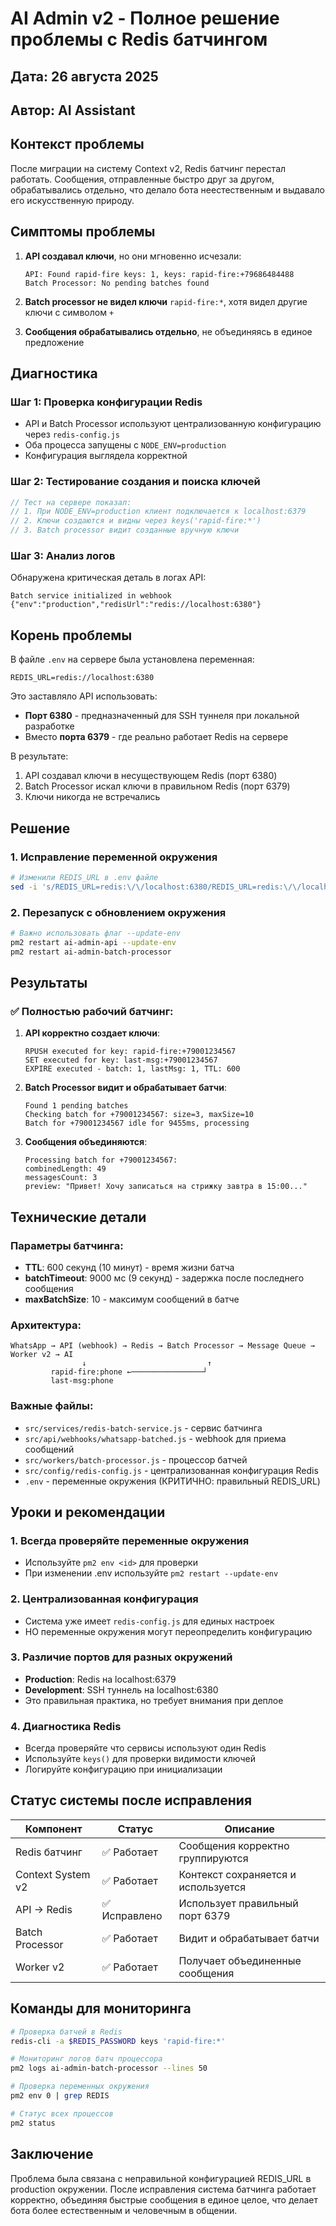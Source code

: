 # AI Admin v2 - Полное решение проблемы с Redis батчингом

## Дата: 26 августа 2025
## Автор: AI Assistant

## Контекст проблемы
После миграции на систему Context v2, Redis батчинг перестал работать. Сообщения, отправленные быстро друг за другом, обрабатывались отдельно, что делало бота неестественным и выдавало его искусственную природу.

## Симптомы проблемы

1. **API создавал ключи**, но они мгновенно исчезали:
   ```
   API: Found rapid-fire keys: 1, keys: rapid-fire:+79686484488
   Batch Processor: No pending batches found
   ```

2. **Batch processor не видел ключи** `rapid-fire:*`, хотя видел другие ключи с символом `+`

3. **Сообщения обрабатывались отдельно**, не объединяясь в единое предложение

## Диагностика

### Шаг 1: Проверка конфигурации Redis
- API и Batch Processor используют централизованную конфигурацию через `redis-config.js`
- Оба процесса запущены с `NODE_ENV=production`
- Конфигурация выглядела корректной

### Шаг 2: Тестирование создания и поиска ключей
```javascript
// Тест на сервере показал:
// 1. При NODE_ENV=production клиент подключается к localhost:6379
// 2. Ключи создаются и видны через keys('rapid-fire:*')
// 3. Batch processor видит созданные вручную ключи
```

### Шаг 3: Анализ логов
Обнаружена критическая деталь в логах API:
```
Batch service initialized in webhook {"env":"production","redisUrl":"redis://localhost:6380"}
```

## Корень проблемы

В файле `.env` на сервере была установлена переменная:
```
REDIS_URL=redis://localhost:6380
```

Это заставляло API использовать:
- **Порт 6380** - предназначенный для SSH туннеля при локальной разработке
- Вместо **порта 6379** - где реально работает Redis на сервере

В результате:
1. API создавал ключи в несуществующем Redis (порт 6380)
2. Batch Processor искал ключи в правильном Redis (порт 6379)
3. Ключи никогда не встречались

## Решение

### 1. Исправление переменной окружения
```bash
# Изменили REDIS_URL в .env файле
sed -i 's/REDIS_URL=redis:\/\/localhost:6380/REDIS_URL=redis:\/\/localhost:6379/' .env
```

### 2. Перезапуск с обновлением окружения
```bash
# Важно использовать флаг --update-env
pm2 restart ai-admin-api --update-env
pm2 restart ai-admin-batch-processor
```

## Результаты

### ✅ Полностью рабочий батчинг:

1. **API корректно создает ключи**:
   ```
   RPUSH executed for key: rapid-fire:+79001234567
   SET executed for key: last-msg:+79001234567
   EXPIRE executed - batch: 1, lastMsg: 1, TTL: 600
   ```

2. **Batch Processor видит и обрабатывает батчи**:
   ```
   Found 1 pending batches
   Checking batch for +79001234567: size=3, maxSize=10
   Batch for +79001234567 idle for 9455ms, processing
   ```

3. **Сообщения объединяются**:
   ```
   Processing batch for +79001234567:
   combinedLength: 49
   messagesCount: 3
   preview: "Привет! Хочу записаться на стрижку завтра в 15:00..."
   ```

## Технические детали

### Параметры батчинга:
- **TTL**: 600 секунд (10 минут) - время жизни батча
- **batchTimeout**: 9000 мс (9 секунд) - задержка после последнего сообщения
- **maxBatchSize**: 10 - максимум сообщений в батче

### Архитектура:
```
WhatsApp → API (webhook) → Redis → Batch Processor → Message Queue → Worker v2 → AI
                ↓                           ↑
         rapid-fire:phone ←────────────────┘
         last-msg:phone
```

### Важные файлы:
- `src/services/redis-batch-service.js` - сервис батчинга
- `src/api/webhooks/whatsapp-batched.js` - webhook для приема сообщений
- `src/workers/batch-processor.js` - процессор батчей
- `src/config/redis-config.js` - централизованная конфигурация Redis
- `.env` - переменные окружения (КРИТИЧНО: правильный REDIS_URL)

## Уроки и рекомендации

### 1. Всегда проверяйте переменные окружения
- Используйте `pm2 env <id>` для проверки
- При изменении .env используйте `pm2 restart --update-env`

### 2. Централизованная конфигурация
- Система уже имеет `redis-config.js` для единых настроек
- НО переменные окружения могут переопределить конфигурацию

### 3. Различие портов для разных окружений
- **Production**: Redis на localhost:6379
- **Development**: SSH туннель на localhost:6380
- Это правильная практика, но требует внимания при деплое

### 4. Диагностика Redis
- Всегда проверяйте что сервисы используют один Redis
- Используйте `keys()` для проверки видимости ключей
- Логируйте конфигурацию при инициализации

## Статус системы после исправления

| Компонент | Статус | Описание |
|-----------|--------|----------|
| Redis батчинг | ✅ Работает | Сообщения корректно группируются |
| Context System v2 | ✅ Работает | Контекст сохраняется и используется |
| API → Redis | ✅ Исправлено | Использует правильный порт 6379 |
| Batch Processor | ✅ Работает | Видит и обрабатывает батчи |
| Worker v2 | ✅ Работает | Получает объединенные сообщения |

## Команды для мониторинга

```bash
# Проверка батчей в Redis
redis-cli -a $REDIS_PASSWORD keys 'rapid-fire:*'

# Мониторинг логов батч процессора
pm2 logs ai-admin-batch-processor --lines 50

# Проверка переменных окружения
pm2 env 0 | grep REDIS

# Статус всех процессов
pm2 status
```

## Заключение

Проблема была связана с неправильной конфигурацией REDIS_URL в production окружении. После исправления система батчинга работает корректно, объединяя быстрые сообщения в единое целое, что делает бота более естественным и человечным в общении.